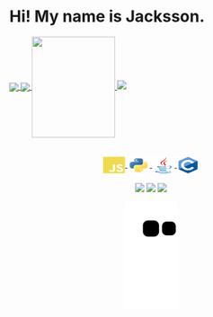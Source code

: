 <h1> Hi! My name is Jacksson. </h1>


<div>
  <a href="https://github.com/jackssonyuri">
  <img height="180em"   align="center" src="https://github-readme-stats.vercel.app/api?username=jackssonyuri&show_icons=true&theme=react&include_all_commits=true&count_private=true"/>
  <img height="180em"  align="center" src="https://github-readme-stats.vercel.app/api/top-langs/?username=jackssonyuri&layout=compact&langs_count=7&theme=react" />

  <img align="center" width="148" height="180" src="https://media1.tenor.com/images/68e8337fb4eb7e40645d832c64762a8b/tenor.gif?itemid=19443613">
  <img src="https://www.bing.com/ck/a?!&&p=da573634c457b3daJmltdHM9MTY4MTM0NDAwMCZpZ3VpZD0wYTcyZTNlYy1mZTJhLTYwYTktMTJhMi1mMTMwZmZmMzYxODQmaW5zaWQ9NTUwNw&ptn=3&hsh=3&fclid=0a72e3ec-fe2a-60a9-12a2-f130fff36184&u=a1L2ltYWdlcy9zZWFyY2g_cT1CbGVhY2glMjBHaWZzJkZPUk09SVFGUkJBJmlkPURENUJCQjk4OUJFRTAzOUI3MDAwQ0M3NTYwMEQxRURCMjIyRTQwMDI&ntb=1"/>
</div>
 <br>
<div  align="center"> 
  <div style="display: inline_block"><br>
  <img align="center" alt="Js" height="30" width="40" src="https://raw.githubusercontent.com/devicons/devicon/master/icons/javascript/javascript-plain.svg">
  <img align="center" alt="Python" height="30" width="40" src="https://raw.githubusercontent.com/devicons/devicon/master/icons/python/python-original.svg">
  <img align="center" alt="java" height="30" width="40" src="https://raw.githubusercontent.com/devicons/devicon/master/icons/java/java-original.svg">
  <img align="center" alt="C" height="30" width="40" src="https://raw.githubusercontent.com/devicons/devicon/master/icons/c/c-original.svg">
  


 
    
</div>
  <br><a ></a>
  <a href="https://www.instagram.com/jackyuri/" target="_blank"><img src="https://img.shields.io/badge/-Instagram-%23E4405F?style=for-the-badge&logo=instagram&logoColor=white" target="_blank"></a>
  <a href="https://www.linkedin.com/in/jacksson-yuri/" target="_blank"><img src="https://img.shields.io/badge/-LinkedIn-%230077B5?style=for-the-badge&logo=linkedin&logoColor=white" target="_blank"></a>
  <a href = "jackyuri6@gmail.com"><img src="https://img.shields.io/badge/-Gmail-%23333?style=for-the-badge&logo=gmail&logoColor=white" target="_blank"></a>
 
  ![Snake animation](https://github.com/jackssonyuri/jackssonyuri/blob/output/github-contribution-grid-snake.svg)
 
</div>
 
